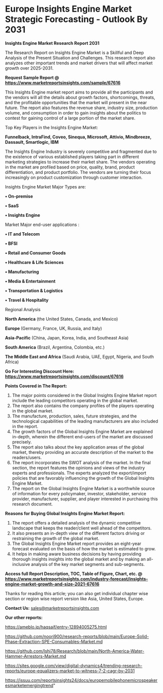 # Europe Insights Engine Market Strategic Forecasting - Outlook By 2031

<strong>Insights Engine Market Research Report 2031</strong>

The Research Report on Insights Engine Market is a Skillful and Deep Analysis of the Present Situation and Challenges. This research report also analyzes other important trends and market drivers that will affect market growth over 2025-2031.

<strong>Request Sample Report @ <a href=https://www.marketreportsinsights.com/sample/67616>https://www.marketreportsinsights.com/sample/67616</a></strong>

This Insights Engine market report aims to provide all the participants and the vendors will all the details about growth factors, shortcomings, threats, and the profitable opportunities that the market will present in the near future. The report also features the revenue share, industry size, production volume, and consumption in order to gain insights about the politics to contest for gaining control of a large portion of the market share.

Top Key Players in the Insights Engine Market:

<strong>Funnelback, IntraFind, Coveo, Sinequa, Microsoft, Attivio, Mindbreeze, Dassault, Smartlogic, IBM</strong>

The Insights Engine Industry is severely competitive and fragmented due to the existence of various established players taking part in different marketing strategies to increase their market share. The vendors operating in the market are profiled based on price, quality, brand, product differentiation, and product portfolio. The vendors are turning their focus increasingly on product customization through customer interaction.

Insights Engine Market Major Types are:

<strong>• On-premise

• SaaS

• Insights Engine</strong>

Market Major end-user applications :

<strong>• IT and Telecom

• BFSI

• Retail and Consumer Goods

• Healthcare & Life Sciences

• Manufacturing

• Media & Entertainment

• Transportation & Logistics

• Travel & Hospitality</strong>

Regional Analysis

</u><strong><b>North America</b></strong> (the United States, Canada, and Mexico)

<strong><b>Europe </b></strong>(Germany, France, UK, Russia, and Italy)

<strong><b>Asia-Pacific</b></strong> (China, Japan, Korea, India, and Southeast Asia)

<strong><b>South America</b></strong> (Brazil, Argentina, Colombia, etc.)

<strong><b>The Middle East and Africa</b></strong> (Saudi Arabia, UAE, Egypt, Nigeria, and South Africa)

<strong>Go For Interesting Discount Here: <a href=https://www.marketreportsinsights.com/discount/67616>https://www.marketreportsinsights.com/discount/67616</a></strong>

<strong>Points Covered in The Report:</strong>
<ol>
  <li>The major points considered in the Global Insights Engine Market report include the leading competitors operating in the global market.</li>
  <li>The report also contains the company profiles of the players operating in the global market.</li>
  <li>The manufacture, production, sales, future strategies, and the technological capabilities of the leading manufacturers are also included in the report.</li>
  <li>The growth factors of the Global Insights Engine Market are explained in-depth, wherein the different end-users of the market are discussed precisely.</li>
  <li>The report also talks about the key application areas of the global market, thereby providing an accurate description of the market to the readers/users.</li>
  <li>The report incorporates the SWOT analysis of the market. In the final section, the report features the opinions and views of the industry experts and professionals. The experts analyzed the export/import policies that are favorably influencing the growth of the Global Insights Engine Market.</li>
  <li>The report on the Global Insights Engine Market is a worthwhile source of information for every policymaker, investor, stakeholder, service provider, manufacturer, supplier, and player interested in purchasing this research document.</li>
</ol>
<strong>Reasons for Buying Global Insights Engine Market Report:</strong>

<ol>
  <li>The report offers a detailed analysis of the dynamic competitive landscape that keeps the reader/client well ahead of the competitors.</li>
  <li>It also presents an in-depth view of the different factors driving or restraining the growth of the global market.</li>
  <li>The Global Insights Engine Market report provides an eight-year forecast evaluated on the basis of how the market is estimated to grow.</li>
  <li>It helps in making aware business decisions by having providing thorough insights insights into the global market and by making an all-inclusive analysis of the key market segments and sub-segments.</li>
</ol>
<strong>Access full Report Description, TOC, Table of Figure, Chart, etc. @ <a href=https://www.marketreportsinsights.com/industry-forecast/insights-engine-market-growth-and-size-2021-67616>https://www.marketreportsinsights.com/industry-forecast/insights-engine-market-growth-and-size-2021-67616</a></strong>


Thanks for reading this article; you can also get individual chapter wise section or region wise report version like Asia, United States, Europe.

<strong>Contact Us:</strong>
sales@marketreportsinsights.com

<strong>Our other reports:</strong>

<a href=https://ameblo.jp/haqsaif/entry-12894005275.html>https://ameblo.jp/haqsaif/entry-12894005275.html</a>

<a href=https://github.com/noori900/research-reports/blob/main/Europe-Solid-Phase-Extraction-SPE-Consumables-Market.md>https://github.com/noori900/research-reports/blob/main/Europe-Solid-Phase-Extraction-SPE-Consumables-Market.md</a>

<a href=https://github.com/Ishi78/Research/blob/main/North-America-Water-Hammer-Arrestors-Market.md>https://github.com/Ishi78/Research/blob/main/North-America-Water-Hammer-Arrestors-Market.md</a>

<a href=https://sites.google.com/view/digital-dynamics4/trending-research-reports/europe-equalizers-market-to-witness-7-2-cagr-by-2031>https://sites.google.com/view/digital-dynamics4/trending-research-reports/europe-equalizers-market-to-witness-7-2-cagr-by-2031</a>

<a href=https://issuu.com/reportsinsights24/docs/europemobilephonemicrospeakeresmarketemergingtrend>https://issuu.com/reportsinsights24/docs/europemobilephonemicrospeakeresmarketemergingtrend</a>"

